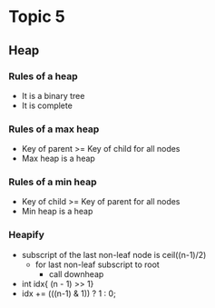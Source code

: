 # Topic 5

## Heap

### Rules of a heap
- It is a binary tree
- It is complete

### Rules of a max heap
- Key of parent >= Key of child for all nodes
- Max heap is a heap

### Rules of a min heap
- Key of child >= Key of parent for all nodes
- Min heap is a heap

### Heapify
- subscript of the last non-leaf node is ceil((n-1)/2)
    - for last non-leaf subscript to root
        - call downheap
- int idx{ (n - 1) >> 1}
- idx += (((n-1) & 1)) ? 1 : 0;